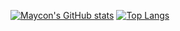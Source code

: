 [![Maycon's GitHub stats](https://github-readme-stats.vercel.app/api?username=mayconabe&count_private=true?username=mayconabe?username=mayconabe&show_icons=true?username=mayconabe&show_icons=true&theme=tokyonight)](https://github.com/mayconabe/github-readme-stats)
[![Top Langs](https://github-readme-stats.vercel.app/api/top-langs/?username=mayconabe&theme=tokyonight)](https://github.com/mayconabe/github-readme-stats)
